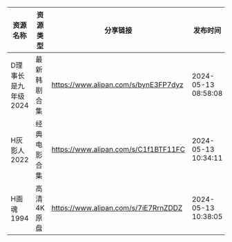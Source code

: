 | 资源名称         | 资源类型   | 分享链接                                 | 发布时间                |
| ------------ | ------ | ------------------------------------ | ------------------- |
| D理事长是九年级2024 | 最新韩剧合集 | https://www.alipan.com/s/bynE3FP7dyz | 2024-05-13 08:58:08 |
| H灰影人2022     | 经典电影合集 | https://www.alipan.com/s/C1f1BTF11FC | 2024-05-13 10:34:11 |
| H画魂1994      | 高清4K原盘 | https://www.alipan.com/s/7iE7RrnZDDZ | 2024-05-13 10:38:05 |
